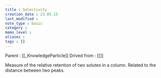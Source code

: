 ```yaml
---
title : Selectivity
creation_date : 23.05.15
last_modified :
note_type : basic
category :
memo_level :
aliases : 
tags : []
---
```


Parent : [[_KnowledgeParticle]]
Drived from : [[]]

Measure of the relative retention of two solutes in a column. Related to the distance between two peaks.